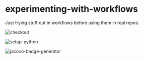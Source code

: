 # experimenting-with-workflows

Just trying stuff out in workflows before using them in real repos.  

![checkout](https://img.shields.io/endpoint?url=https%3A%2F%2Fraw.githubusercontent.com%2Fcicirello%2Fexperimenting-with-workflows%2Fmain%2Fimages%2Fcheckout.json&style=flat)

![setup-python](https://img.shields.io/endpoint?url=https%3A%2F%2Fraw.githubusercontent.com%2Fcicirello%2Fexperimenting-with-workflows%2Fmain%2Fimages%2Fsetup-python.json&style=flat)

![jacoco-badge-generator](https://img.shields.io/endpoint?url=https%3A%2F%2Fraw.githubusercontent.com%2Fcicirello%2Fexperimenting-with-workflows%2Fmain%2Fimages%2Fjacoco-badge-generator.json)

